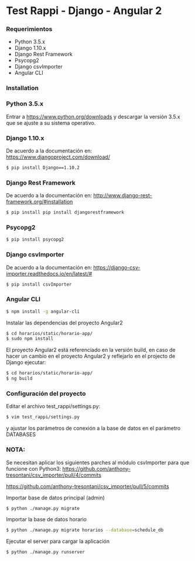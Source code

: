 # Test Rappi - Django - Angular 2

### Requerimientos

* Python 3.5.x
* Django 1.10.x
* Django Rest Framework
* Psycopg2
* Django csvImporter
* Angular CLI

### Installation

### Python 3.5.x

Entrar a https://www.python.org/downloads y descargar la versión 3.5.x que se ajuste a su sistema operativo.

### Django 1.10.x

De acuerdo a la documentación en: https://www.djangoproject.com/download/

```sh
$ pip install Django==1.10.2
```
### Django Rest Framework

De acuerdo a la documentación en: http://www.django-rest-framework.org/#installation

```sh
$ pip install pip install djangorestframework
```
### Psycopg2

```sh
$ pip install psycopg2
```

### Django csvImporter

De acuerdo a la documentación en: https://django-csv-importer.readthedocs.io/en/latest/#

```sh
$ pip install csvImporter
```

### Angular CLI

```sh
$ npm install -g angular-cli
```
Instalar las dependencias del proyecto Angular2

```sh
$ cd horarios/static/horario-app/
$ sudo npm install
```
El proyecto Angular2 está referenciado en la versión build, en caso de hacer un cambio en el proyecto Angular2 y reflejarlo en el projecto de Django ejecutar:

```sh
$ cd horarios/static/horario-app/
$ ng build
```

### Configuración del proyecto

Editar el archivo test_rappi/settings.py:
```sh
$ vim test_rappi/settings.py
```
y ajustar los parámetros de conexión a la base de datos en el parámetro DATABASES

### NOTA:
Se necesitan aplicar los siguientes parches al módulo csvImporter para que funcione con Python3:
https://github.com/anthony-tresontani/csv_importer/pull/4/commits

https://github.com/anthony-tresontani/csv_importer/pull/5/commits

Importar base de datos principal (admin)
```sh
$ python ./manage.py migrate
```

Importar la base de datos horario
```sh
$ python ./manage.py migrate horarios --database=schedule_db
```

Ejecutar el server para cargar la aplicación
```sh
$ python ./manage.py runserver
```